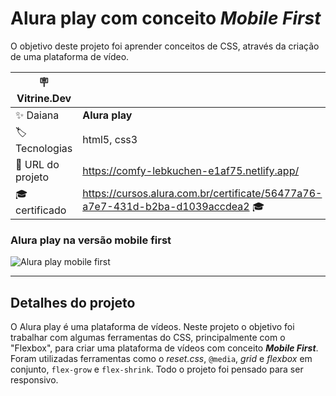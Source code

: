 # Alura play com conceito *Mobile First*

O objetivo deste projeto foi aprender conceitos de CSS, através da criação de uma plataforma de vídeo.

| :placard: Vitrine.Dev |     |
| -------------  | --- |
| :sparkles: Daiana        | **Alura play**
| :label: Tecnologias | html5, css3
| :rocket: URL do projeto        | https://comfy-lebkuchen-e1af75.netlify.app/
| :mortar_board: certificado     | https://cursos.alura.com.br/certificate/56477a76-a7e7-431d-b2ba-d1039accdea2 🎓

### Alura play na versão mobile first
![Alura play mobile first](https://user-images.githubusercontent.com/69736274/221329625-f2fe1827-a653-4c7f-a90b-15c099802485.gif#vitrinedev)


---

## Detalhes do projeto

O Alura play é uma plataforma de vídeos. 
Neste projeto o objetivo foi trabalhar com algumas ferramentas do CSS, principalmente com o "Flexbox", para criar uma plataforma de vídeos com conceito <strong>_Mobile First_</strong>. Foram utilizadas ferramentas como o _reset.css_, <code>@media</code>, _grid_ e _flexbox_ em conjunto, <code>flex-grow</code> e <code>flex-shrink</code>. Todo o projeto foi pensado para ser responsivo.

